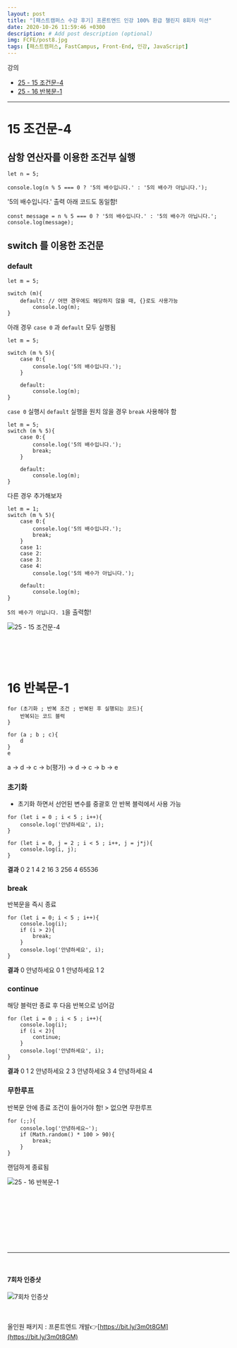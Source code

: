 ```yaml
---
layout: post
title: "[패스트캠퍼스 수강 후기] 프론트엔드 인강 100% 환급 챌린지 8회차 미션"
date: 2020-10-26 11:59:46 +0300
description: # Add post description (optional)
img: FCFE/post8.jpg
tags: [패스트캠퍼스, FastCampus, Front-End, 인강, JavaScript]
---
```


강의
- [25 - 15 조건문-4](#15-조건문-4)
- [25 - 16 반복문-1](#16-반복문-1)

*****

# 15 조건문-4

## 삼항 연산자를 이용한 조건부 실행

```
let n = 5;

console.log(n % 5 === 0 ? '5의 배수입니다.' : '5의 배수가 아닙니다.');
```

'5의 배수입니다.' 출력
아래 코드도 동일함!

```
const message = n % 5 === 0 ? '5의 배수입니다.' : '5의 배수가 아닙니다.';
console.log(message);
```
   
   
## switch 를 이용한 조건문

### default
```
let m = 5;

switch (m){
    default: // 어떤 경우에도 해당하지 않을 때, {}로도 사용가능
        console.log(m);
}
```

아래 경우 `case 0` 과 `default` 모두 실행됨
   
```
let m = 5;

switch (m % 5){
    case 0:{
        console.log('5의 배수입니다.');
    }

    default:
        console.log(m);
}
```

`case 0` 실행시 `default` 실행을 원치 않을 경우 `break` 사용해야 함

```
let m = 5;
switch (m % 5){
    case 0:{
        console.log('5의 배수입니다.');
        break;
    }

    default:
        console.log(m);
}
```
   
다른 경우 추가해보자
```
let m = 1;
switch (m % 5){
    case 0:{
        console.log('5의 배수입니다.');
        break;
    }
    case 1:
    case 2:
    case 3:
    case 4:
        console.log('5의 배수가 아닙니다.');

    default:
        console.log(m);
}
```

`5의 배수가 아닙니다. 1`을 출력함!

   
   
![25 - 15 조건문-4]({{site.baseurl}}/assets/img/FCFE/post8-1.png)
<br>
<br>
<br>
<br>
<br>

# 16 반복문-1

```
for (초기화 ; 반복 조건 ; 반복된 후 실행되는 코드){
    반복되는 코드 블럭
}
```

```
for (a ; b ; c){
    d
}
e
```

a -> d -> c -> b(평가) -> d -> c -> b -> e

### 초기화
- 초기화 하면서 선언된 변수를 중괄호 안 반복 블럭에서 사용 가능

```
for (let i = 0 ; i < 5 ; i++){
    console.log('안녕하세요', i);
}

for (let i = 0, j = 2 ; i < 5 ; i++, j = j*j){
    console.log(i, j);
}
```

**결과**
0 2
1 4
2 16
3 256
4 65536


### break
반복문을 즉시 종료

```
for (let i = 0; i < 5 ; i++){
    console.log(i);
    if (i > 2){
        break;
    }
    console.log('안녕하세요', i);
}
```
**결과**
0
안녕하세요 0
1
안녕하세요 1
2

### continue
해당 블럭만 종료 후 다음 반복으로 넘어감

```
for (let i = 0 ; i < 5 ; i++){
    console.log(i);
    if (i < 2){
        continue;
    }
    console.log('안녕하세요', i);
}
```

**결과**
0
1
2
안녕하세요 2
3
안녕하세요 3
4
안녕하세요 4

### 무한루프

반복문 안에 종료 조건이 들어가야 함! > 없으면 무한루프

```
for (;;){
    console.log('안녕하세요~');
    if (Math.random() * 100 > 90){
        break;
    }
}
```
랜덤하게 종료됨


![25 - 16 반복문-1]({{site.baseurl}}/assets/img/FCFE/post8-2.png)
<br>   
<br>   
<br>   
<br>   
<br>      

*****
<br>   

#### 7회차 인증샷
![7회차 인증샷]({{site.baseurl}}/assets/img/FCFE/post8.jpg)
<br>   
<br>   

올인원 패키지 : 프론트엔드 개발👉[https://bit.ly/3m0t8GM](https://bit.ly/3m0t8GM)
